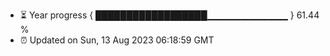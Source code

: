 - ⏳ Year progress { ██████████████████▁▁▁▁▁▁▁▁▁▁▁▁ } 61.44 %
- ⏰ Updated on Sun, 13 Aug 2023 06:18:59 GMT


